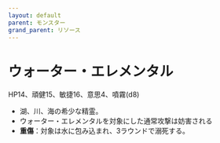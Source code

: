 ```yaml
---
layout: default
parent: モンスター
grand_parent: リソース
---
```


# ウォーター・エレメンタル

HP14、頑健15、敏捷16、意思4、噴霧(d8)

- 湖、川、海の希少な精霊。
- ウォーター・エレメンタルを対象にした通常攻撃は妨害される
- **重傷**：対象は水に包み込まれ、3ラウンドで溺死する。
